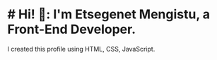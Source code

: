 # # Hi! 👋: I'm Etsegenet Mengistu, a Front-End Developer.
I created this profile using HTML, CSS, JavaScript. 

